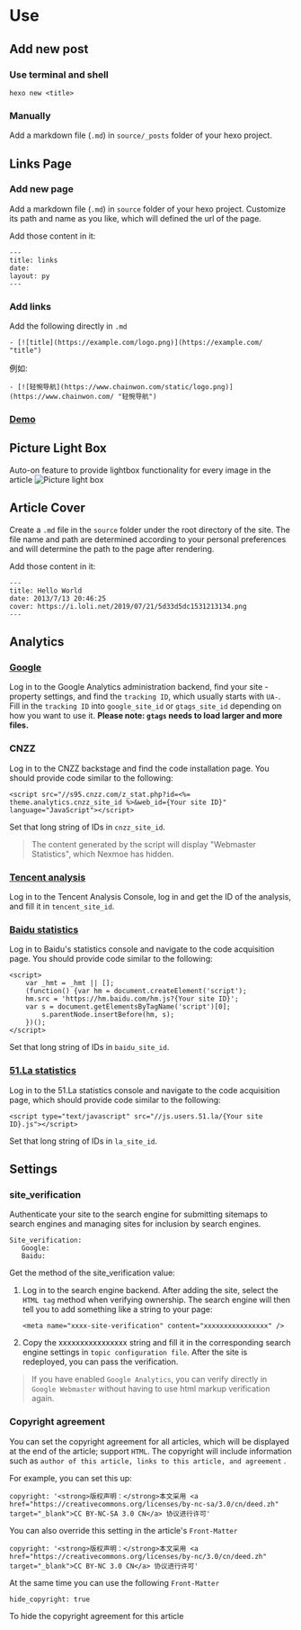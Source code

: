 # Use

## Add new post

### Use terminal and shell

```text
hexo new <title>
```

### Manually

Add a markdown file \(`.md`\) in `source/_posts` folder of your hexo project.

## Links Page

### Add new page

Add a markdown file \(`.md`\) in `source` folder of your hexo project. Customize its path and name as you like, which will defined the url of the page.

Add those content in it:

```text
---
title: links
date:
layout: py
---
```

### Add links

Add the following directly in `.md`

```text
- [![title](https://example.com/logo.png)](https://example.com/ "title")
```

例如:

```text
- [![轻惋导航](https://www.chainwon.com/static/logo.png)](https://www.chainwon.com/ "轻惋导航")
```

### [Demo](https://nexmoe.com/PY.html)

## Picture Light Box

Auto-on feature to provide lightbox functionality for every image in the article ![Picture light box](https://nexmoe.com/images/pasted-4.png)

## Article Cover

Create a `.md` file in the `source` folder under the root directory of the site. The file name and path are determined according to your personal preferences and will determine the path to the page after rendering.

Add those content in it:

```text
---
title: Hello World
date: 2013/7/13 20:46:25
cover: https://i.loli.net/2019/07/21/5d33d5dc1531213134.png
---
```

## Analytics

### [Google](https://analytics.google.com)

Log in to the Google Analytics administration backend, find your site - property settings, and find the `tracking ID`, which usually starts with `UA-`. Fill in the `tracking ID` into `google_site_id` or `gtags_site_id` depending on how you want to use it. **Please note: `gtags` needs to load larger and more files.**

### CNZZ

Log in to the CNZZ backstage and find the code installation page. You should provide code similar to the following:

```text
<script src="//s95.cnzz.com/z_stat.php?id=<%= theme.analytics.cnzz_site_id %>&web_id={Your site ID}" language="JavaScript"></script>
```

Set that long string of IDs in `cnzz_site_id`.

> The content generated by the script will display "Webmaster Statistics", which Nexmoe has hidden.

### [Tencent analysis](http://ta.qq.com)

Log in to the Tencent Analysis Console, log in and get the ID of the analysis, and fill it in `tencent_site_id`.

### [Baidu statistics](http://tongji.baidu.com/)

Log in to Baidu's statistics console and navigate to the code acquisition page. You should provide code similar to the following:

```text
<script>
    var _hmt = _hmt || [];
    (function() {var hm = document.createElement('script');
    hm.src = 'https://hm.baidu.com/hm.js?{Your site ID}';
    var s = document.getElementsByTagName('script')[0];
        s.parentNode.insertBefore(hm, s);
    })();
</script>
```

Set that long string of IDs in `baidu_site_id`.

### [51.La statistics](https://www.51.la/)

Log in to the 51.La statistics console and navigate to the code acquisition page, which should provide code similar to the following:

```text
<script type="text/javascript" src="//js.users.51.la/{Your site ID}.js"></script>
```

Set that long string of IDs in `la_site_id`.

## Settings

### site\_verification

Authenticate your site to the search engine for submitting sitemaps to search engines and managing sites for inclusion by search engines.

```text
Site_verification:
   Google:
   Baidu:
```

Get the method of the site\_verification value:

1. Log in to the search engine backend. After adding the site, select the `HTML tag` method when verifying ownership. The search engine will then tell you to add something like a string to your page:

   ```text
   <meta name="xxxx-site-verification" content="xxxxxxxxxxxxxxxx" />
   ```

2. Copy the xxxxxxxxxxxxxxxx string and fill it in the corresponding search engine settings in `topic configuration file`. After the site is redeployed, you can pass the verification.

> If you have enabled `Google Analytics`, you can verify directly in `Google Webmaster` without having to use html markup verification again.

### Copyright agreement

You can set the copyright agreement for all articles, which will be displayed at the end of the article; support `HTML`. The copyright will include information such as `author of this article, links to this article, and agreement` .

For example, you can set this up:

```text
copyright: '<strong>版权声明：</strong>本文采用 <a href="https://creativecommons.org/licenses/by-nc-sa/3.0/cn/deed.zh" target="_blank">CC BY-NC-SA 3.0 CN</a> 协议进行许可'
```

You can also override this setting in the article's `Front-Matter`

```text
copyright: '<strong>版权声明：</strong>本文采用 <a href="https://creativecommons.org/licenses/by-nc/3.0/cn/deed.zh" target="_blank">CC BY-NC 3.0 CN</a> 协议进行许可'
```

At the same time you can use the following `Front-Matter`

```text
hide_copyright: true
```

To hide the copyright agreement for this article


